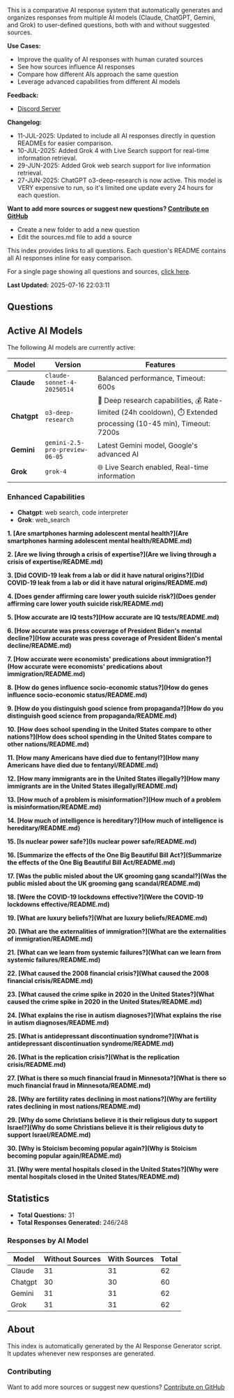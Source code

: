 
This is a comparative AI response system that automatically generates and organizes responses from multiple AI models (Claude, ChatGPT, Gemini, and Grok) to user-defined questions, both with and without suggested sources.

**Use Cases:**

* Improve the quality of AI responses with human curated sources
* See how sources influence AI responses
* Compare how different AIs approach the same question
* Leverage advanced capabilities from different AI models


**Feedback:**
* [Discord Server](https://discord.gg/HPDT9PvS)


**Changelog:**
* 11-JUL-2025: Updated to include all AI responses directly in question READMEs for easier comparison.
* 10-JUL-2025: Added Grok 4 with Live Search support for real-time information retrieval.
* 29-JUN-2025: Added Grok web search support for live information retrieval.
* 27-JUN-2025: ChatGPT o3-deep-research is now active. This model is VERY expensive to run, so it's limited one update every 24 hours for each question.

**Want to add more sources or suggest new questions? [Contribute on GitHub](https://github.com/justinwest/SuggestedSources)**

* Create a new folder to add a new question
* Edit the sources.md file to add a source

This index provides links to all questions. Each question's README contains all AI responses inline for easy comparison.

For a single page showing all questions and sources, [click here](allsources.md).

**Last Updated:** 2025-07-16 22:03:11

## Questions

## Active AI Models

The following AI models are currently active:

| Model | Version | Features |
|-------|---------|----------|
| **Claude** | `claude-sonnet-4-20250514` | Balanced performance, Timeout: 600s |
| **Chatgpt** | `o3-deep-research` | 🔬 Deep research capabilities, 💰 Rate-limited (24h cooldown), ⏱️ Extended processing (10-45 min), Timeout: 7200s |
| **Gemini** | `gemini-2.5-pro-preview-06-05` | Latest Gemini model, Google's advanced AI |
| **Grok** | `grok-4` | 🌐 Live Search enabled, Real-time information |

### Enhanced Capabilities

- **Chatgpt**: web search, code interpreter
- **Grok**: web_search


**1. [Are smartphones harming adolescent mental health?](Are smartphones harming adolescent mental health/README.md)**

**2. [Are we living through a crisis of expertise?](Are we living through a crisis of expertise/README.md)**

**3. [Did COVID-19 leak from a lab or did it have natural origins?](Did COVID-19 leak from a lab or did it have natural origins/README.md)**

**4. [Does gender affirming care lower youth suicide risk?](Does gender affirming care lower youth suicide risk/README.md)**

**5. [How accurate are IQ tests?](How accurate are IQ tests/README.md)**

**6. [How accurate was press coverage of President Biden's mental decline?](How accurate was press coverage of President Biden's mental decline/README.md)**

**7. [How accurate were economists' predications about immigration?](How accurate were economists' predications about immigration/README.md)**

**8. [How do genes influence socio-economic status?](How do genes influence socio-economic status/README.md)**

**9. [How do you distinguish good science from propaganda?](How do you distinguish good science from propaganda/README.md)**

**10. [How does school spending in the United States compare to other nations?](How does school spending in the United States compare to other nations/README.md)**

**11. [How many Americans have died due to fentanyl?](How many Americans have died due to fentanyl/README.md)**

**12. [How many immigrants are in the United States illegally?](How many immigrants are in the United States illegally/README.md)**

**13. [How much of a problem is misinformation?](How much of a problem is misinformation/README.md)**

**14. [How much of intelligence is hereditary?](How much of intelligence is hereditary/README.md)**

**15. [Is nuclear power safe?](Is nuclear power safe/README.md)**

**16. [Summarize the effects of the One Big Beautiful Bill Act?](Summarize the effects of the One Big Beautiful Bill Act/README.md)**

**17. [Was the public misled about the UK grooming gang scandal?](Was the public misled about the UK grooming gang scandal/README.md)**

**18. [Were the COVID-19 lockdowns effective?](Were the COVID-19 lockdowns effective/README.md)**

**19. [What are luxury beliefs?](What are luxury beliefs/README.md)**

**20. [What are the externalities of immigration?](What are the externalities of immigration/README.md)**

**21. [What can we learn from systemic failures?](What can we learn from systemic failures/README.md)**

**22. [What caused the 2008 financial crisis?](What caused the 2008 financial crisis/README.md)**

**23. [What caused the crime spike in 2020 in the United States?](What caused the crime spike in 2020 in the United States/README.md)**

**24. [What explains the rise in autism diagnoses?](What explains the rise in autism diagnoses/README.md)**

**25. [What is antidepressant discontinuation syndrome?](What is antidepressant discontinuation syndrome/README.md)**

**26. [What is the replication crisis?](What is the replication crisis/README.md)**

**27. [What is there so much financial fraud in Minnesota?](What is there so much financial fraud in Minnesota/README.md)**

**28. [Why are fertility rates declining in most nations?](Why are fertility rates declining in most nations/README.md)**

**29. [Why do some Christians believe it is their religious duty to support Israel?](Why do some Christians believe it is their religious duty to support Israel/README.md)**

**30. [Why is Stoicism becoming popular again?](Why is Stoicism becoming popular again/README.md)**

**31. [Why were mental hospitals closed in the United States?](Why were mental hospitals closed in the United States/README.md)**

## Statistics

- **Total Questions:** 31
- **Total Responses Generated:** 246/248

### Responses by AI Model

| Model | Without Sources | With Sources | Total |
|-------|----------------|--------------|-------|
| Claude | 31 | 31 | 62 |
| Chatgpt | 30 | 30 | 60 |
| Gemini | 31 | 31 | 62 |
| Grok | 31 | 31 | 62 |

## About

This index is automatically generated by the AI Response Generator script. It updates whenever new responses are generated.

### Contributing

Want to add more sources or suggest new questions? [Contribute on GitHub](https://github.com/justinwest/SuggestedSources)

